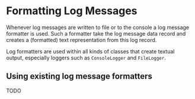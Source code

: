 Formatting Log Messages
=======================

Whenever log messages are written to file or to the console a log message formatter is used. Such a formatter take the log message data record and creates a (formatted) text representation from this log record.

Log formatters are used within all kinds of classes that create textual output, especially loggers such as `ConsoleLogger` and `FileLogger`.

Using existing log message formatters
-------------------------------------

TODO




